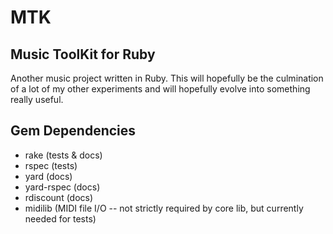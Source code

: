 # MTK
## Music ToolKit for Ruby

Another music project written in Ruby. This will hopefully be the culmination of a lot of my other experiments and will hopefully evolve into something really useful.


## Gem Dependencies
* rake (tests & docs)
* rspec (tests)
* yard (docs)
* yard-rspec (docs)
* rdiscount (docs)
* midilib (MIDI file I/O -- not strictly required by core lib, but currently needed for tests)